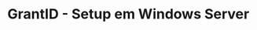 ﻿# GrantID - Setup em Windows Server

<!-- link to version in English -->
<div data-alt-locales="en-us"></div>
